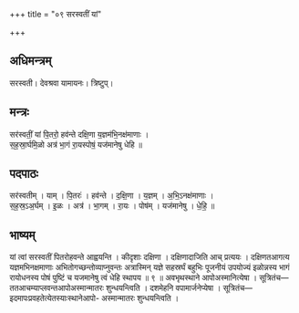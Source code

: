 +++
title = "०९ सरस्वतीं यां"

+++
## अधिमन्त्रम्
सरस्वती। देवश्रवा यामायनः। त्रिष्टुप्।

## मन्त्रः
सर॑स्वतीं॒ यां पि॒तरो॒ हव॑न्ते दक्षि॒णा य॒ज्ञम॑भि॒नक्ष॑माणाः ।  
स॒ह॒स्रा॒र्घमि॒ळो अत्र॑ भा॒गं रा॒यस्पोषं॒ यज॑मानेषु धेहि ॥

## पदपाठः
सर॑स्वतीम् । याम् । पि॒तरः॑ । हव॑न्ते । द॒क्षि॒णा । य॒ज्ञम् । अ॒भि॒ऽनक्ष॑माणाः ।  
स॒ह॒स्र॒ऽअ॒र्घम् । इ॒ळः । अत्र॑ । भा॒गम् । रा॒यः । पोष॑म् । यज॑मानेषु । धे॒हि॒ ॥

## भाष्यम्
यां त्वां सरस्वतीं पितरोहवन्ते आह्वयन्ति । कीदृशाः दक्षिणा । दक्षिणादाजिति आच् प्रत्ययः । दक्षिणतआगत्य यज्ञमभिनक्षमाणाः अभितोगच्छन्तोव्याप्नुवन्तः अत्रास्मिन् यज्ञे सहस्रर्घं बहुभिः पूजनीयं उपयोज्यं इळोन्नस्य भागं रायोधनस्य पोषं पुष्टिं च यजमानेषु त्वं धेहि स्थापय ॥ ९ ॥ अवभृथस्थाने आपोअस्मानित्येषा । सूत्रितंच—ततआचम्याप्लवन्तआपोअस्मान्मातरः शुन्धयन्त्विति । दशमेहनि वपामार्जनेप्येषा । सूत्रितंच—इदमापःप्रवहतेत्येतस्याःस्थानेआपो- अस्मान्मातरः शुन्धयन्त्विति ।